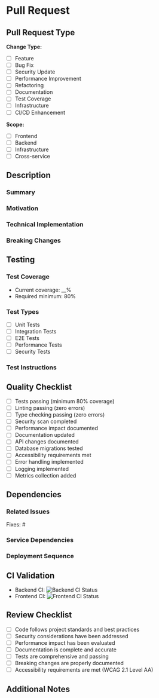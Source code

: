 # Pull Request

## Pull Request Type
<!-- Select all that apply -->

**Change Type:**
- [ ] Feature
- [ ] Bug Fix
- [ ] Security Update
- [ ] Performance Improvement
- [ ] Refactoring
- [ ] Documentation
- [ ] Test Coverage
- [ ] Infrastructure
- [ ] CI/CD Enhancement

**Scope:**
- [ ] Frontend
- [ ] Backend
- [ ] Infrastructure
- [ ] Cross-service

## Description

### Summary
<!-- Provide a clear and concise description of the changes -->

### Motivation
<!-- Explain the business or technical justification for these changes -->

### Technical Implementation
<!-- Detail the technical approach and key architectural decisions -->

### Breaking Changes
<!-- List any breaking changes and required migration steps (if applicable) -->

## Testing

### Test Coverage
<!-- Detail new or modified tests and coverage metrics -->
- Current coverage: __%
- Required minimum: 80%

### Test Types
<!-- Select all that apply -->
- [ ] Unit Tests
- [ ] Integration Tests
- [ ] E2E Tests
- [ ] Performance Tests
- [ ] Security Tests

### Test Instructions
<!-- Provide step-by-step instructions to test these changes locally -->

## Quality Checklist
<!-- All items must be checked before approval -->

- [ ] Tests passing (minimum 80% coverage)
- [ ] Linting passing (zero errors)
- [ ] Type checking passing (zero errors)
- [ ] Security scan completed
- [ ] Performance impact documented
- [ ] Documentation updated
- [ ] API changes documented
- [ ] Database migrations tested
- [ ] Accessibility requirements met
- [ ] Error handling implemented
- [ ] Logging implemented
- [ ] Metrics collection added

## Dependencies

### Related Issues
<!-- Link to related issues or tickets -->
Fixes: #

### Service Dependencies
<!-- List all impacted services or components -->

### Deployment Sequence
<!-- Detail required deployment order (if applicable) -->

## CI Validation
<!-- Do not modify - for CI use -->
- Backend CI: ![Backend CI Status](../../workflows/backend-ci/badge.svg)
- Frontend CI: ![Frontend CI Status](../../workflows/frontend-ci/badge.svg)

## Review Checklist
<!-- For reviewers -->

- [ ] Code follows project standards and best practices
- [ ] Security considerations have been addressed
- [ ] Performance impact has been evaluated
- [ ] Documentation is complete and accurate
- [ ] Tests are comprehensive and passing
- [ ] Breaking changes are properly documented
- [ ] Accessibility requirements are met (WCAG 2.1 Level AA)

## Additional Notes
<!-- Any additional information that reviewers should know -->